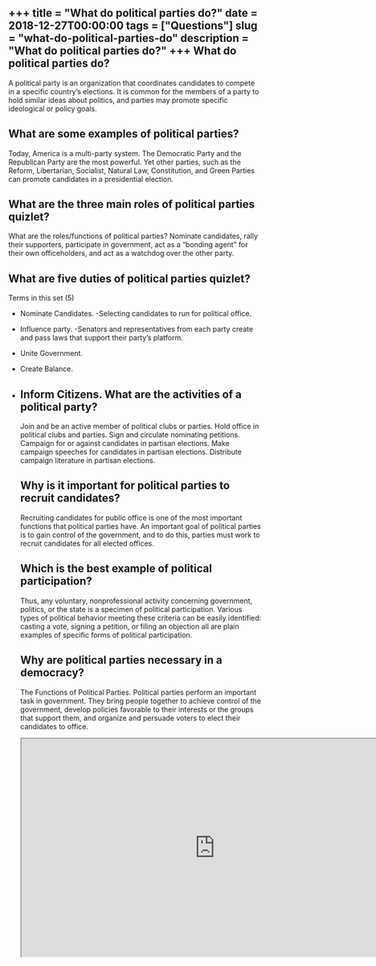 +++
title = "What do political parties do?"
date = 2018-12-27T00:00:00
tags = ["Questions"]
slug = "what-do-political-parties-do"
description = "What do political parties do?"
+++
What do political parties do?
-----------------------------

A political party is an organization that coordinates candidates to compete in a specific country’s elections. It is common for the members of a party to hold similar ideas about politics, and parties may promote specific ideological or policy goals.

What are some examples of political parties?
--------------------------------------------

Today, America is a multi-party system. The Democratic Party and the Republican Party are the most powerful. Yet other parties, such as the Reform, Libertarian, Socialist, Natural Law, Constitution, and Green Parties can promote candidates in a presidential election.

What are the three main roles of political parties quizlet?
-----------------------------------------------------------

What are the roles/functions of political parties? Nominate candidates, rally their supporters, participate in government, act as a “bonding agent” for their own officeholders, and act as a watchdog over the other party.

What are five duties of political parties quizlet?
--------------------------------------------------

Terms in this set (5)

- Nominate Candidates. -Selecting candidates to run for political office.
- Influence party. -Senators and representatives from each party create and pass laws that support their party’s platform.
- Unite Government.
- Create Balance.
- Inform Citizens. What are the activities of a political party?
    ---------------------------------------------
    
    Join and be an active member of political clubs or parties. Hold office in political clubs and parties. Sign and circulate nominating petitions. Campaign for or against candidates in partisan elections. Make campaign speeches for candidates in partisan elections. Distribute campaign literature in partisan elections.
    
    Why is it important for political parties to recruit candidates?
    ----------------------------------------------------------------
    
    Recruiting candidates for public office is one of the most important functions that political parties have. An important goal of political parties is to gain control of the government, and to do this, parties must work to recruit candidates for all elected offices.
    
    Which is the best example of political participation?
    -----------------------------------------------------
    
    Thus, any voluntary, nonprofessional activity concerning government, politics, or the state is a specimen of political participation. Various types of political behavior meeting these criteria can be easily identified: casting a vote, signing a petition, or filing an objection all are plain examples of specific forms of political participation.
    
    Why are political parties necessary in a democracy?
    ---------------------------------------------------
    
    The Functions of Political Parties. Political parties perform an important task in government. They bring people together to achieve control of the government, develop policies favorable to their interests or the groups that support them, and organize and persuade voters to elect their candidates to office.
    
    <iframe allow="accelerometer; autoplay; clipboard-write; encrypted-media; gyroscope; picture-in-picture" allowfullscreen="" class="__youtube_prefs__  epyt-is-override  no-lazyload" data-no-lazy="1" data-origheight="433" data-origwidth="770" data-skipgform_ajax_framebjll="" height="433" id="_ytid_13209" loading="lazy" src="https://www.youtube.com/embed/VEmOUHxessE?enablejsapi=1&autoplay=0&cc_load_policy=0&cc_lang_pref=&iv_load_policy=1&loop=0&modestbranding=0&rel=1&fs=1&playsinline=0&autohide=2&theme=dark&color=red&controls=1&" title="YouTube player" width="770"></iframe>